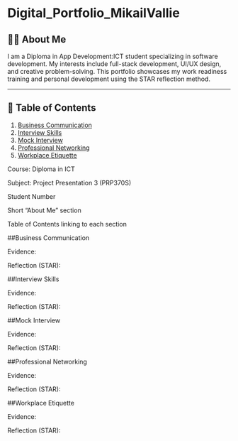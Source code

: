 # Digital_Portfolio_MikailVallie

## 👨‍💻 About Me
I am a Diploma in App Development:ICT student specializing in software development. My interests include full-stack development, UI/UX design, and creative problem-solving. 
This portfolio showcases my work readiness training and personal development using the STAR reflection method.

---

## 📑 Table of Contents
1. [Business Communication](#business-communication)
2. [Interview Skills](#interview-skills)
3. [Mock Interview](#mock-interview)
4. [Professional Networking](#professional-networking)
5. [Workplace Etiquette](#workplace-etiquette)

Course: Diploma in ICT

Subject: Project Presentation 3 (PRP370S)

Student Number

Short “About Me” section

Table of Contents linking to each section

##Business Communication

Evidence:

Reflection (STAR):

##Interview Skills

Evidence:

Reflection (STAR):

##Mock Interview

Evidence:

Reflection (STAR):

##Professional Networking

Evidence:

Reflection (STAR):

##Workplace Etiquette

Evidence:

Reflection (STAR):



